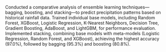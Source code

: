 Conducted a comparative analysis of ensemble learning techniques—bagging, boosting, and stacking—to predict precipitation patterns based on historical rainfall data.
Trained individual base models, including Random Forest, XGBoost, Logistic Regression, K-Nearest Neighbors, Decision Tree, Gradient Boosting, AdaBoost, and LightGBM, for performance evaluation.
Implemented stacking, combining base models with meta-models (Logistic Regression, Random Forest, and XGBoost), achieving the highest accuracy (97.0%), followed by bagging (95.3%) and boosting (80.8%).
